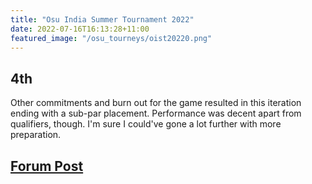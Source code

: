 ```yaml
---
title: "Osu India Summer Tournament 2022"
date: 2022-07-16T16:13:28+11:00
featured_image: "/osu_tourneys/oist20220.png"
---
```


4th
---------
<!--more-->
Other commitments and burn out for the game resulted in this iteration ending with a sub-par placement. Performance was decent apart from qualifiers, though. I'm sure I could've gone a lot further with more preparation.

[Forum Post](https://osu.ppy.sh/community/forums/topics/1574499?n=1)
--------

